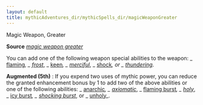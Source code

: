 ```yaml
---
layout: default
title: mythicAdventures_dir/mythicSpells_dir/magicWeaponGreater
---
```

Magic Weapon, Greater

**Source** [_magic weapon greater_](spells_dir/magicWeapon#_magic-weapon-greater)

You can add one of the following weapon special abilities to the weapon: _ [flaming](magicItems_dir/weapons#_weapons-flaming)_, _ [frost](magicItems_dir/weapons#_weapons-frost)_, _ [keen](magicItems_dir/weapons#_weapons-keen)_, _ [merciful](magicItems_dir/weapons#_weapons-merciful)_, _ [shock](magicItems_dir/weapons#_weapons-shock)_, or _ [thundering](magicItems_dir/weapons#_thundering)_.

**Augmented (5th)** : If you expend two uses of mythic power, you can reduce the granted enhancement bonus by 1 to add two of the above abilities or one of the following abilities: _ [anarchic](magicItems_dir/weapons#_weapons-anarchic)_, _ [axiomatic](magicItems_dir/weapons#_weapons-axiomatic)_, _ [flaming burst](magicItems_dir/weapons#_weapons-flaming-burst)_, _ [holy](magicItems_dir/weapons#_weapons-holy)_, _ [icy burst](magicItems_dir/weapons#_weapons-icy-burst)_, _ [shocking burst](magicItems_dir/weapons#_weapons-shocking-burst)_, or _ [unholy](magicItems_dir/weapons#_unholy)_.

